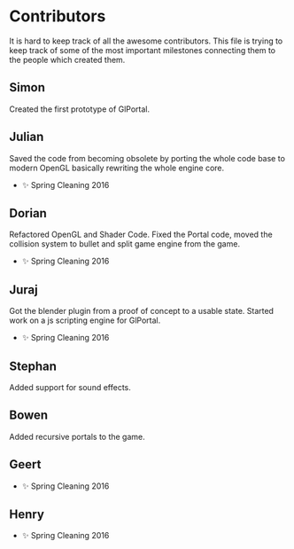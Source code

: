 # Contributors
It is hard to keep track of all the awesome contributors. This file is trying to keep track of some of the most important milestones connecting them to the people which created them.
## Simon
Created the first prototype of GlPortal.
## Julian
Saved the code from becoming obsolete by porting the whole code base to modern OpenGL basically rewriting the whole engine core.
- :sparkles: Spring Cleaning 2016

## Dorian
Refactored OpenGL and Shader Code. Fixed the Portal code, moved the collision system to bullet and split game engine from the game.
- :sparkles: Spring Cleaning 2016

## Juraj 
Got the blender plugin from a proof of concept to a usable state. Started work on a js scripting engine for GlPortal.
- :sparkles: Spring Cleaning 2016

## Stephan
Added support for sound effects.
## Bowen
Added recursive portals to the game.

## Geert
- :sparkles: Spring Cleaning 2016

## Henry
- :sparkles: Spring Cleaning 2016
